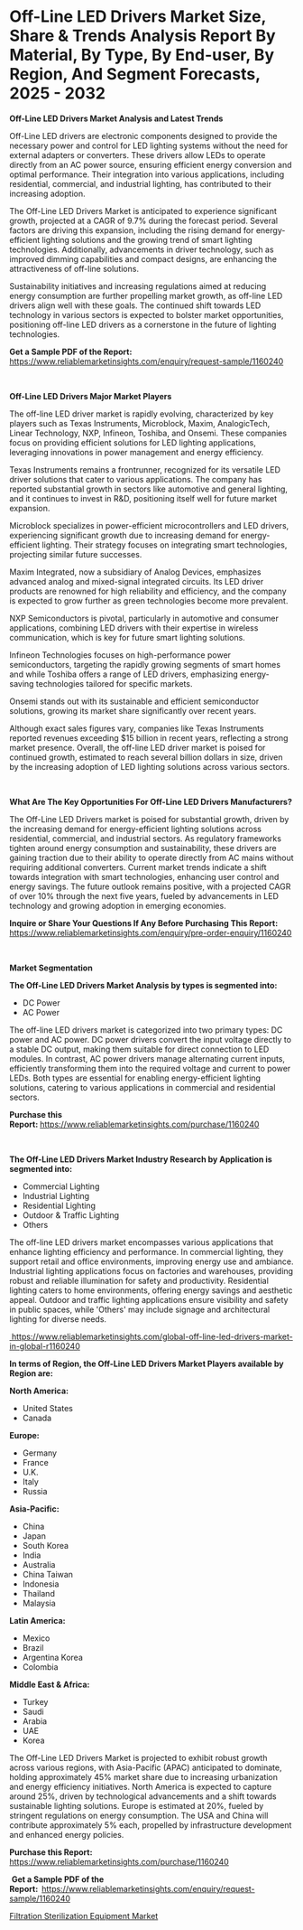 <p><h1>Off-Line LED Drivers Market Size, Share & Trends Analysis Report By Material, By Type, By End-user, By Region, And Segment Forecasts, 2025 - 2032</h1></p><p><strong>Off-Line LED Drivers Market Analysis and Latest Trends</strong></p>
<p><p>Off-Line LED drivers are electronic components designed to provide the necessary power and control for LED lighting systems without the need for external adapters or converters. These drivers allow LEDs to operate directly from an AC power source, ensuring efficient energy conversion and optimal performance. Their integration into various applications, including residential, commercial, and industrial lighting, has contributed to their increasing adoption.</p><p>The Off-Line LED Drivers Market is anticipated to experience significant growth, projected at a CAGR of 9.7% during the forecast period. Several factors are driving this expansion, including the rising demand for energy-efficient lighting solutions and the growing trend of smart lighting technologies. Additionally, advancements in driver technology, such as improved dimming capabilities and compact designs, are enhancing the attractiveness of off-line solutions. </p><p>Sustainability initiatives and increasing regulations aimed at reducing energy consumption are further propelling market growth, as off-line LED drivers align well with these goals. The continued shift towards LED technology in various sectors is expected to bolster market opportunities, positioning off-line LED drivers as a cornerstone in the future of lighting technologies.</p></p>
<p><strong>Get a Sample PDF of the Report:&nbsp;</strong> <a href="https://www.reliablemarketinsights.com/enquiry/request-sample/1160240?utm_campaign=3015&utm_medium=2&utm_source=Github&utm_content=ia&utm_term=22032025&utm_id=off-line-led-drivers">https://www.reliablemarketinsights.com/enquiry/request-sample/1160240</a></p>
<p>&nbsp;</p>
<p><strong>Off-Line LED Drivers Major Market Players</strong></p>
<p><p>The off-line LED driver market is rapidly evolving, characterized by key players such as Texas Instruments, Microblock, Maxim, AnalogicTech, Linear Technology, NXP, Infineon, Toshiba, and Onsemi. These companies focus on providing efficient solutions for LED lighting applications, leveraging innovations in power management and energy efficiency.</p><p>Texas Instruments remains a frontrunner, recognized for its versatile LED driver solutions that cater to various applications. The company has reported substantial growth in sectors like automotive and general lighting, and it continues to invest in R&D, positioning itself well for future market expansion. </p><p>Microblock specializes in power-efficient microcontrollers and LED drivers, experiencing significant growth due to increasing demand for energy-efficient lighting. Their strategy focuses on integrating smart technologies, projecting similar future successes.</p><p>Maxim Integrated, now a subsidiary of Analog Devices, emphasizes advanced analog and mixed-signal integrated circuits. Its LED driver products are renowned for high reliability and efficiency, and the company is expected to grow further as green technologies become more prevalent.</p><p>NXP Semiconductors is pivotal, particularly in automotive and consumer applications, combining LED drivers with their expertise in wireless communication, which is key for future smart lighting solutions. </p><p>Infineon Technologies focuses on high-performance power semiconductors, targeting the rapidly growing segments of smart homes and while Toshiba offers a range of LED drivers, emphasizing energy-saving technologies tailored for specific markets. </p><p>Onsemi stands out with its sustainable and efficient semiconductor solutions, growing its market share significantly over recent years. </p><p>Although exact sales figures vary, companies like Texas Instruments reported revenues exceeding $15 billion in recent years, reflecting a strong market presence. Overall, the off-line LED driver market is poised for continued growth, estimated to reach several billion dollars in size, driven by the increasing adoption of LED lighting solutions across various sectors.</p></p>
<p>&nbsp;</p>
<p><strong>What Are The Key Opportunities For Off-Line LED Drivers Manufacturers?</strong></p>
<p><p>The Off-Line LED Drivers market is poised for substantial growth, driven by the increasing demand for energy-efficient lighting solutions across residential, commercial, and industrial sectors. As regulatory frameworks tighten around energy consumption and sustainability, these drivers are gaining traction due to their ability to operate directly from AC mains without requiring additional converters. Current market trends indicate a shift towards integration with smart technologies, enhancing user control and energy savings. The future outlook remains positive, with a projected CAGR of over 10% through the next five years, fueled by advancements in LED technology and growing adoption in emerging economies.</p></p>
<p><strong>Inquire or Share Your Questions If Any Before Purchasing This Report:</strong> <a href="https://www.reliablemarketinsights.com/enquiry/pre-order-enquiry/1160240?utm_campaign=3015&utm_medium=2&utm_source=Github&utm_content=ia&utm_term=22032025&utm_id=off-line-led-drivers">https://www.reliablemarketinsights.com/enquiry/pre-order-enquiry/1160240</a></p>
<p>&nbsp;</p>
<p><strong>Market Segmentation</strong></p>
<p><strong>The Off-Line LED Drivers Market Analysis by types is segmented into:</strong></p>
<p><ul><li>DC Power</li><li>AC Power</li></ul></p>
<p><p>The off-line LED drivers market is categorized into two primary types: DC power and AC power. DC power drivers convert the input voltage directly to a stable DC output, making them suitable for direct connection to LED modules. In contrast, AC power drivers manage alternating current inputs, efficiently transforming them into the required voltage and current to power LEDs. Both types are essential for enabling energy-efficient lighting solutions, catering to various applications in commercial and residential sectors.</p></p>
<p><strong>Purchase this Report:&nbsp;</strong><a href="https://www.reliablemarketinsights.com/purchase/1160240?utm_campaign=3015&utm_medium=2&utm_source=Github&utm_content=ia&utm_term=22032025&utm_id=off-line-led-drivers">https://www.reliablemarketinsights.com/purchase/1160240</a></p>
<p>&nbsp;</p>
<p><strong>The Off-Line LED Drivers Market Industry Research by Application is segmented into:</strong></p>
<p><ul><li>Commercial Lighting</li><li>Industrial Lighting</li><li>Residential Lighting</li><li>Outdoor & Traffic Lighting</li><li>Others</li></ul></p>
<p><p>The off-line LED drivers market encompasses various applications that enhance lighting efficiency and performance. In commercial lighting, they support retail and office environments, improving energy use and ambiance. Industrial lighting applications focus on factories and warehouses, providing robust and reliable illumination for safety and productivity. Residential lighting caters to home environments, offering energy savings and aesthetic appeal. Outdoor and traffic lighting applications ensure visibility and safety in public spaces, while 'Others' may include signage and architectural lighting for diverse needs.</p></p>
<p><a href="https://www.reliablemarketinsights.com/global-off-line-led-drivers-market-in-global-r1160240?utm_campaign=3015&utm_medium=2&utm_source=Github&utm_content=ia&utm_term=22032025&utm_id=off-line-led-drivers">&nbsp;https://www.reliablemarketinsights.com/global-off-line-led-drivers-market-in-global-r1160240</a></p>
<p><strong>In terms of Region, the Off-Line LED Drivers Market Players available by Region are:</strong></p>
<p>
    <p> <strong> North America: </strong>
        <ul>
            <li>United States</li>
            <li>Canada</li>
        </ul>
        </p> 
    <p> <strong> Europe: </strong>
        <ul>
            <li>Germany</li>
            <li>France</li>
            <li>U.K.</li>
            <li>Italy</li>
            <li>Russia</li>
        </ul>
        </p> 
    <p> <strong> Asia-Pacific: </strong>
        <ul>
            <li>China</li>
            <li>Japan</li>
            <li>South Korea</li>
            <li>India</li>
            <li>Australia</li>
            <li>China Taiwan</li>
            <li>Indonesia</li>
            <li>Thailand</li>
            <li>Malaysia</li>
        </ul>
        </p> 
    <p> <strong> Latin America: </strong>
        <ul>
            <li>Mexico</li>
            <li>Brazil</li>
            <li>Argentina Korea</li>
            <li>Colombia</li>
        </ul>
        </p> 
    <p> <strong> Middle East & Africa: </strong>
        <ul>
            <li>Turkey</li>
            <li>Saudi</li>
            <li>Arabia</li>
            <li>UAE</li>
            <li>Korea</li>
        </ul>
    </p>
    </p>
<p><p>The Off-Line LED Drivers Market is projected to exhibit robust growth across various regions, with Asia-Pacific (APAC) anticipated to dominate, holding approximately 45% market share due to increasing urbanization and energy efficiency initiatives. North America is expected to capture around 25%, driven by technological advancements and a shift towards sustainable lighting solutions. Europe is estimated at 20%, fueled by stringent regulations on energy consumption. The USA and China will contribute approximately 5% each, propelled by infrastructure development and enhanced energy policies.</p></p>
<p><strong>Purchase this Report: </strong><a href="https://www.reliablemarketinsights.com/purchase/1160240?utm_campaign=3015&utm_medium=2&utm_source=Github&utm_content=ia&utm_term=22032025&utm_id=off-line-led-drivers">https://www.reliablemarketinsights.com/purchase/1160240</a></p>
<p>&nbsp;<strong>Get a Sample PDF of the Report:&nbsp;&nbsp;</strong><a href="https://www.reliablemarketinsights.com/enquiry/request-sample/1160240?utm_campaign=3015&utm_medium=2&utm_source=Github&utm_content=ia&utm_term=22032025&utm_id=off-line-led-drivers">https://www.reliablemarketinsights.com/enquiry/request-sample/1160240</a></p>
<p><strong></strong></p>
<p><p><a href="https://github.com/jenithschijf/Market-Research-Report-List-1/blob/main/filtration-sterilization-equipment-market.md?utm_campaign=3015&utm_medium=2&utm_source=Github&utm_content=ia&utm_term=22032025&utm_id=off-line-led-drivers">Filtration Sterilization Equipment Market</a></p></p>